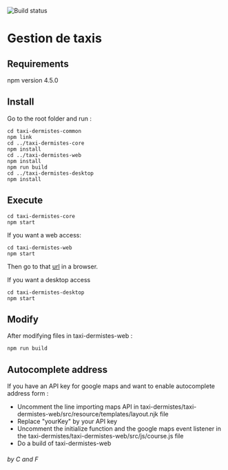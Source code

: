![Build status](https://travis-ci.org/GIorfindel/taxi-dermistes.svg?branch=master)
# Gestion de taxis

## Requirements
npm version 4.5.0

## Install
Go to the root folder and run :
```shell
cd taxi-dermistes-common
npm link
cd ../taxi-dermistes-core
npm install
cd ../taxi-dermistes-web
npm install
npm run build
cd ../taxi-dermistes-desktop
npm install
```

## Execute
```shell
cd taxi-dermistes-core
npm start
```
If you want a web access:
```shell
cd taxi-dermistes-web
npm start
```
Then go to that [url](http://localhost:3001/) in a browser.

If you want a desktop access
```shell
cd taxi-dermistes-desktop
npm start
```

## Modify
After modifying files in taxi-dermistes-web :
```shell
npm run build
```

## Autocomplete address
If you have an API key for google maps and want to enable autocomplete address form :
+ Uncomment the line importing maps API in  taxi-dermistes/taxi-dermistes-web/src/resource/templates/layout.njk file
+ Replace "yourKey" by your API key
+ Uncomment the initialize function and the google maps event listener in the   taxi-dermistes/taxi-dermistes-web/src/js/course.js
 file
+ Do a build of taxi-dermistes-web


###### by C and F
